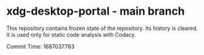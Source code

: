 # xdg-desktop-portal - main branch

This repository contains frozen state of the repository.
Its history is cleared. It is used only for static code
analysis with Codacy.

Commit Time: 1687037783